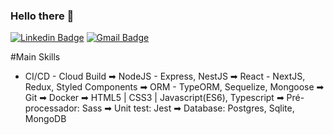 ### Hello there 👋
 
[![Linkedin Badge](https://img.shields.io/badge/-LinkedIn-blue?style=for-the-badge&logo=Linkedin&logoColor=white&link=https://www.linkedin.com/in/igorcruzz/)](https://www.linkedin.com/in/igorcruzz/) 
[![Gmail Badge](https://img.shields.io/badge/-Gmail-c14438?style=for-the-badge&logo=Gmail&logoColor=white&link=mailto:igorcruz.dev@gmail.com)](mailto:igorcruz.dev@gmail.com)

#Main Skills
- CI/CD - Cloud Build
➡ NodeJS - Express, NestJS
➡ React - NextJS, Redux, Styled Components
➡ ORM - TypeORM, Sequelize, Mongoose
➡ Git
➡ Docker
➡ HTML5 | CSS3 | Javascript(ES6), Typescript
➡ Pré-processador: Sass
➡ Unit test: Jest
➡ Database: Postgres, Sqlite, MongoDB
